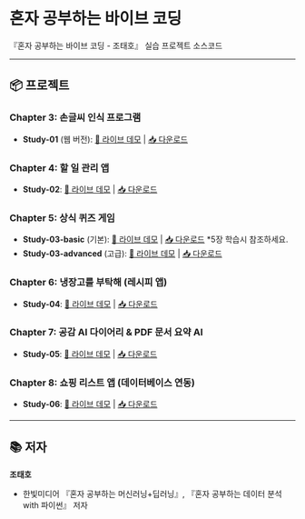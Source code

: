 # 혼자 공부하는 바이브 코딩

『혼자 공부하는 바이브 코딩 - 조태호』 실습 프로젝트 소스코드

---

## 📦 프로젝트

### Chapter 3: 손글씨 인식 프로그램
- **Study-01** (웹 버전): [🎯 라이브 데모](https://taehojo.github.io/vibecoding/Study-01/web_version/templates/) | [📥 다운로드](https://download-directory.github.io/?url=https://github.com/taehojo/vibecoding/tree/master/Study-01)

### Chapter 4: 할 일 관리 앱
- **Study-02**: [🎯 라이브 데모](https://taehojo.github.io/vibecoding/Study-02/) | [📥 다운로드](https://download-directory.github.io/?url=https://github.com/taehojo/vibecoding/tree/master/Study-02)

### Chapter 5: 상식 퀴즈 게임
- **Study-03-basic** (기본): [🎯 라이브 데모](https://taehojo.github.io/vibecoding/Study-03/Study-03-basic/) | [📥 다운로드](https://download-directory.github.io/?url=https://github.com/taehojo/vibecoding/tree/master/Study-03/Study-03-basic) *5장 학습시 참조하세요.
- **Study-03-advanced** (고급): [🎯 라이브 데모](https://taehojo.github.io/vibecoding/Study-03/Study-03-advanced/) | [📥 다운로드](https://download-directory.github.io/?url=https://github.com/taehojo/vibecoding/tree/master/Study-03/Study-03-advanced)

### Chapter 6: 냉장고를 부탁해 (레시피 앱)
- **Study-04**: [🎯 라이브 데모](https://vibecoding-study-04.vercel.app/) | [📥 다운로드](https://download-directory.github.io/?url=https://github.com/taehojo/vibecoding/tree/master/Study-04)

### Chapter 7: 공감 AI 다이어리 & PDF 문서 요약 AI
- **Study-05**: [🎯 라이브 데모](https://taehojo.github.io/vibecoding/Study-05/) | [📥 다운로드](https://download-directory.github.io/?url=https://github.com/taehojo/vibecoding/tree/master/Study-05)

### Chapter 8: 쇼핑 리스트 앱 (데이터베이스 연동)
- **Study-06**: [🎯 라이브 데모](https://shopping-list-app-chi-blush.vercel.app) | [📥 다운로드](https://download-directory.github.io/?url=https://github.com/taehojo/vibecoding/tree/master/Study-06)

---

## 📚 저자

**조태호**
- 한빛미디어 『혼자 공부하는 머신러닝+딥러닝』, 『혼자 공부하는 데이터 분석 with 파이썬』 저자
